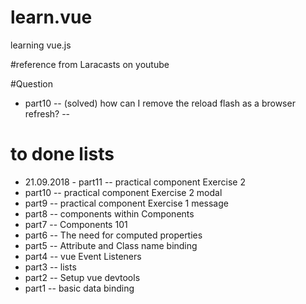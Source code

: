 # learn.vue
learning vue.js

#reference from Laracasts on youtube

#Question
- part10
-- (solved) how can I remove the reload flash as a browser refresh?
--

# to done lists
- 21.09.2018 - part11 -- practical component Exercise 2
- part10 -- practical component Exercise 2 modal
- part9 -- practical component Exercise 1 message
- part8 -- components within Components
- part7 -- Components 101
- part6 -- The need for computed properties
- part5 -- Attribute and Class name binding
- part4 -- vue Event Listeners
- part3 -- lists
- part2 -- Setup vue devtools
- part1 -- basic data binding
